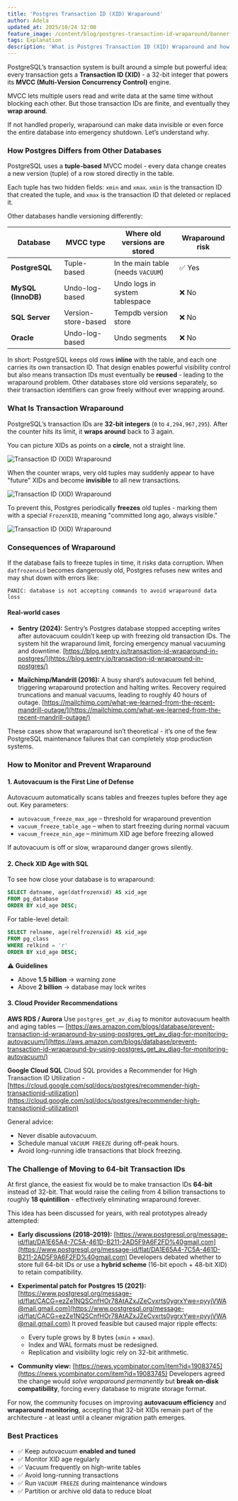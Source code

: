 ```yaml
---
title: 'Postgres Transaction ID (XID) Wraparound'
author: Adela
updated_at: 2025/10/24 12:00
feature_image: /content/blog/postgres-transaction-id-wraparound/banner.webp
tags: Explanation
description: 'What is Postgres Transaction ID (XID) Wraparound and how to monitor and prevent it.'
---
```


PostgreSQL’s transaction system is built around a simple but powerful idea: every transaction gets a **Transaction ID (XID)** - a 32-bit integer that powers its **MVCC (Multi-Version Concurrency Control)** engine.

MVCC lets multiple users read and write data at the same time without blocking each other.
But those transaction IDs are finite, and eventually they **wrap around**.

If not handled properly, wraparound can make data invisible or even force the entire database into emergency shutdown.
Let’s understand why.

### How Postgres Differs from Other Databases

PostgreSQL uses a **tuple-based** MVCC model - every data change creates a new version (tuple) of a row stored directly in the table.

Each tuple has two hidden fields: `xmin` and `xmax`. `xmin` is the transaction ID that created the tuple, and `xmax` is the transaction ID that deleted or replaced it.

Other databases handle versioning differently:

| Database           | MVCC type           | Where old versions are stored      | Wraparound risk |
| ------------------ | ------------------- | ---------------------------------- | --------------- |
| **PostgreSQL**     | Tuple-based         | In the main table (needs `VACUUM`) | ✅ Yes           |
| **MySQL (InnoDB)** | Undo-log-based      | Undo logs in system tablespace     | ❌ No            |
| **SQL Server**     | Version-store-based | Tempdb version store               | ❌ No            |
| **Oracle**         | Undo-log-based      | Undo segments                      | ❌ No            |

In short:
PostgreSQL keeps old rows **inline** with the table, and each one carries its own transaction ID.
That design enables powerful visibility control but also means transaction IDs must eventually be **reused** - leading to the wraparound problem.
Other databases store old versions separately, so their transaction identifiers can grow freely without ever wrapping around.

### What Is Transaction Wraparound

PostgreSQL’s transaction IDs are **32-bit integers** (`0` to `4,294,967,295`).
After the counter hits its limit, it **wraps around** back to 3 again.

You can picture XIDs as points on a **circle**, not a straight line.

![Transaction ID (XID) Wraparound](/content/blog/postgres-transaction-id-wraparound/pg-xid-cycle-circle.webp)

When the counter wraps, very old tuples may suddenly appear to have "future" XIDs and become **invisible** to all new transactions.

![Transaction ID (XID) Wraparound](/content/blog/postgres-transaction-id-wraparound/pg-xid-cycle.webp)

To prevent this, Postgres periodically **freezes** old tuples - marking them with a special `FrozenXID`, meaning "committed long ago, always visible."

![Transaction ID (XID) Wraparound](/content/blog/postgres-transaction-id-wraparound/pg-xid-freeze.webp)

### Consequences of Wraparound

If the database fails to freeze tuples in time, it risks data corruption.
When `datfrozenxid` becomes dangerously old, Postgres refuses new writes and may shut down with errors like:

```
PANIC: database is not accepting commands to avoid wraparound data loss
```

#### Real-world cases

- **Sentry (2024):**
  Sentry’s Postgres database stopped accepting writes after autovacuum couldn’t keep up with freezing old transaction IDs. The system hit the wraparound limit, forcing emergency manual vacuuming and downtime.
  [https://blog.sentry.io/transaction-id-wraparound-in-postgres/](https://blog.sentry.io/transaction-id-wraparound-in-postgres/)

- **Mailchimp/Mandrill (2016):**
  A busy shard’s autovacuum fell behind, triggering wraparound protection and halting writes. Recovery required truncations and manual vacuums, leading to roughly 40 hours of outage.
  [https://mailchimp.com/what-we-learned-from-the-recent-mandrill-outage/](https://mailchimp.com/what-we-learned-from-the-recent-mandrill-outage/)

These cases show that wraparound isn’t theoretical - it’s one of the few PostgreSQL maintenance failures that can completely stop production systems.

### How to Monitor and Prevent Wraparound

#### 1. Autovacuum is the First Line of Defense

Autovacuum automatically scans tables and freezes tuples before they age out.
Key parameters:

- `autovacuum_freeze_max_age` – threshold for wraparound prevention
- `vacuum_freeze_table_age` – when to start freezing during normal vacuum
- `vacuum_freeze_min_age` – minimum XID age before freezing allowed

If autovacuum is off or slow, wraparound danger grows silently.

#### 2. Check XID Age with SQL

To see how close your database is to wraparound:

```sql
SELECT datname, age(datfrozenxid) AS xid_age
FROM pg_database
ORDER BY xid_age DESC;
```

For table-level detail:

```sql
SELECT relname, age(relfrozenxid) AS xid_age
FROM pg_class
WHERE relkind = 'r'
ORDER BY xid_age DESC;
```

⚠️ **Guidelines**

- Above **1.5 billion** → warning zone
- Above **2 billion** → database may lock writes

#### 3. Cloud Provider Recommendations

**AWS RDS / Aurora**
Use `postgres_get_av_diag` to monitor autovacuum health and aging tables —
[https://aws.amazon.com/blogs/database/prevent-transaction-id-wraparound-by-using-postgres_get_av_diag-for-monitoring-autovacuum/](https://aws.amazon.com/blogs/database/prevent-transaction-id-wraparound-by-using-postgres_get_av_diag-for-monitoring-autovacuum/)

**Google Cloud SQL**
Cloud SQL provides a Recommender for High Transaction ID Utilization -
[https://cloud.google.com/sql/docs/postgres/recommender-high-transactionid-utilization](https://cloud.google.com/sql/docs/postgres/recommender-high-transactionid-utilization)

General advice:

- Never disable autovacuum.
- Schedule manual `VACUUM FREEZE` during off-peak hours.
- Avoid long-running idle transactions that block freezing.

### The Challenge of Moving to 64-bit Transaction IDs

At first glance, the easiest fix would be to make transaction IDs **64-bit** instead of 32-bit.
That would raise the ceiling from 4 billion transactions to roughly **18 quintillion** - effectively eliminating wraparound forever.

This idea has been discussed for years, with real prototypes already attempted:

- **Early discussions (2018–2019):**
  [https://www.postgresql.org/message-id/flat/DA1E65A4-7C5A-461D-B211-2AD5F9A6F2FD%40gmail.com](https://www.postgresql.org/message-id/flat/DA1E65A4-7C5A-461D-B211-2AD5F9A6F2FD%40gmail.com)
  Developers debated whether to store full 64-bit IDs or use a **hybrid scheme** (16-bit epoch + 48-bit XID) to retain compatibility.

- **Experimental patch for Postgres 15 (2021):**
  [https://www.postgresql.org/message-id/flat/CACG=ezZe1NQSCnfHOr78AtAZxJZeCvxrts0ygrxYwe=pyyjVWA@mail.gmail.com](https://www.postgresql.org/message-id/flat/CACG=ezZe1NQSCnfHOr78AtAZxJZeCvxrts0ygrxYwe=pyyjVWA@mail.gmail.com)
  It proved feasible but caused major ripple effects:

  - Every tuple grows by 8 bytes (`xmin` + `xmax`).
  - Index and WAL formats must be redesigned.
  - Replication and visibility logic rely on 32-bit arithmetic.

- **Community view:**
  [https://news.ycombinator.com/item?id=19083745](https://news.ycombinator.com/item?id=19083745)
  Developers agreed the change would *solve wraparound permanently* but **break on-disk compatibility**, forcing every database to migrate storage format.

For now, the community focuses on improving **autovacuum efficiency** and **wraparound monitoring**, accepting that 32-bit XIDs remain part of the architecture - at least until a cleaner migration path emerges.

### Best Practices

- ✅ Keep autovacuum **enabled and tuned**
- ✅ Monitor XID age regularly
- ✅ Vacuum frequently on high-write tables
- ✅ Avoid long-running transactions
- ✅ Run `VACUUM FREEZE` during maintenance windows
- ✅ Partition or archive old data to reduce bloat